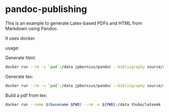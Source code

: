 # pandoc-publishing

This is an example to generate Latex-based PDFs and HTML from Markdown using Pandoc.

It uses docker.

usage:

Generate html:

```sh
docker run --rm -v `pwd`:/data jpbernius/pandoc --bibliography source/references.bib --csl ieee.csl -N -o paper.html --css paper.css --metadata link-citations --template=llncs source/paper.md
```

Generate tex:

```sh
docker run --rm -v `pwd`:/data jpbernius/pandoc --bibliography source/references.bib --csl ieee.csl -N -o paper.html --css paper.css --metadata link-citations --template=llncs source/paper.md
```

Build a pdf from tex:

```sh
docker run --name $(basename $PWD) --rm -v ${PWD}:/data thubo/latexmk -pdf paper.tex && latexmk -c
```
